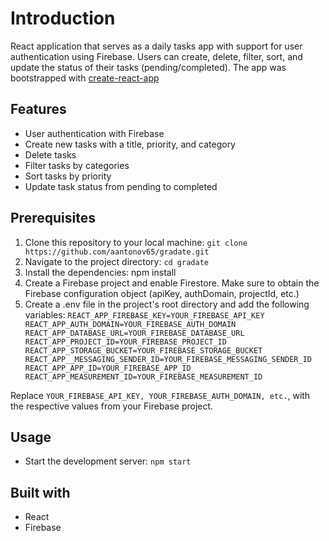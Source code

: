 # Introduction
React application that serves as a daily tasks app with support for user authentication using Firebase. Users can create, delete, filter, sort, and update the status of their tasks (pending/completed). The app was bootstrapped with [create-react-app](https://create-react-app.dev/)

## Features
+ User authentication with Firebase
+ Create new tasks with a title, priority, and category
+ Delete tasks
+ Filter tasks by categories
+ Sort tasks by priority
+ Update task status from pending to completed

## Prerequisites
1. Clone this repository to your local machine: ```git clone https://github.com/aantonov65/gradate.git```
2. Navigate to the project directory: ```cd gradate```
3. Install the dependencies: npm install
4. Create a Firebase project and enable Firestore. Make sure to obtain the Firebase configuration object (apiKey, authDomain, projectId, etc.)
5. Create a .env file in the project's root directory and add the following variables:                                   ```REACT_APP_FIREBASE_KEY=YOUR_FIREBASE_API_KEY
REACT_APP_AUTH_DOMAIN=YOUR_FIREBASE_AUTH_DOMAIN
REACT_APP_DATABASE_URL=YOUR_FIREBASE_DATABASE_URL
REACT_APP_PROJECT_ID=YOUR_FIREBASE_PROJECT_ID
REACT_APP_STORAGE_BUCKET=YOUR_FIREBASE_STORAGE_BUCKET
REACT_APP__MESSAGING_SENDER_ID=YOUR_FIREBASE_MESSAGING_SENDER_ID
REACT_APP_APP_ID=YOUR_FIREBASE_APP_ID
REACT_APP_MEASUREMENT_ID=YOUR_FIREBASE_MEASUREMENT_ID```

Replace ```YOUR_FIREBASE_API_KEY, YOUR_FIREBASE_AUTH_DOMAIN, etc.```, with the respective values from your Firebase project.

## Usage
+ Start the development server: ```npm start```

## Built with
+ React
+ Firebase



